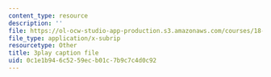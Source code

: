 ```yaml
---
content_type: resource
description: ''
file: https://ol-ocw-studio-app-production.s3.amazonaws.com/courses/18-01sc-single-variable-calculus-fall-2010/0c1e1b946c5259ecb01c7b9c7c4d0c92_FK1n3TVQIhc.vtt
file_type: application/x-subrip
resourcetype: Other
title: 3play caption file
uid: 0c1e1b94-6c52-59ec-b01c-7b9c7c4d0c92
---
```

